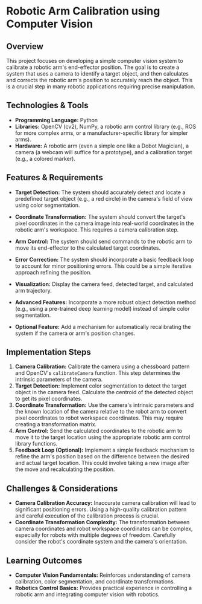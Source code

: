 # Robotic Arm Calibration using Computer Vision

## Overview
This project focuses on developing a simple computer vision system to calibrate a robotic arm's end-effector position.  The goal is to create a system that uses a camera to identify a target object, and then calculates and corrects the robotic arm's position to accurately reach the object. This is a crucial step in many robotic applications requiring precise manipulation.

## Technologies & Tools
- **Programming Language:** Python
- **Libraries:** OpenCV (cv2), NumPy, a robotic arm control library (e.g., ROS for more complex arms, or a manufacturer-specific library for simpler arms).
- **Hardware:** A robotic arm (even a simple one like a Dobot Magician), a camera (a webcam will suffice for a prototype), and a calibration target (e.g., a colored marker).

## Features & Requirements
- **Target Detection:**  The system should accurately detect and locate a predefined target object (e.g., a red circle) in the camera's field of view using color segmentation.
- **Coordinate Transformation:** The system should convert the target's pixel coordinates in the camera image into real-world coordinates in the robotic arm's workspace. This requires a camera calibration step.
- **Arm Control:** The system should send commands to the robotic arm to move its end-effector to the calculated target coordinates.
- **Error Correction:** The system should incorporate a basic feedback loop to account for minor positioning errors.  This could be a simple iterative approach refining the position.
- **Visualization:** Display the camera feed, detected target, and calculated arm trajectory.

- **Advanced Features:**  Incorporate a more robust object detection method (e.g., using a pre-trained deep learning model) instead of simple color segmentation.
- **Optional Feature:** Add a mechanism for automatically recalibrating the system if the camera or arm's position changes.


## Implementation Steps
1. **Camera Calibration:** Calibrate the camera using a chessboard pattern and OpenCV's `calibrateCamera` function.  This step determines the intrinsic parameters of the camera.
2. **Target Detection:** Implement color segmentation to detect the target object in the camera feed.  Calculate the centroid of the detected object to get its pixel coordinates.
3. **Coordinate Transformation:**  Use the camera's intrinsic parameters and the known location of the camera relative to the robot arm to convert pixel coordinates to robot workspace coordinates.  This may require creating a transformation matrix.
4. **Arm Control:** Send the calculated coordinates to the robotic arm to move it to the target location using the appropriate robotic arm control library functions.
5. **Feedback Loop (Optional):** Implement a simple feedback mechanism to refine the arm's position based on the difference between the desired and actual target location.  This could involve taking a new image after the move and recalculating the position.

## Challenges & Considerations
- **Camera Calibration Accuracy:** Inaccurate camera calibration will lead to significant positioning errors.  Using a high-quality calibration pattern and careful execution of the calibration process is crucial.
- **Coordinate Transformation Complexity:**  The transformation between camera coordinates and robot workspace coordinates can be complex, especially for robots with multiple degrees of freedom.  Carefully consider the robot's coordinate system and the camera's orientation.

## Learning Outcomes
- **Computer Vision Fundamentals:** Reinforces understanding of camera calibration, color segmentation, and coordinate transformations.
- **Robotics Control Basics:**  Provides practical experience in controlling a robotic arm and integrating computer vision with robotics.

